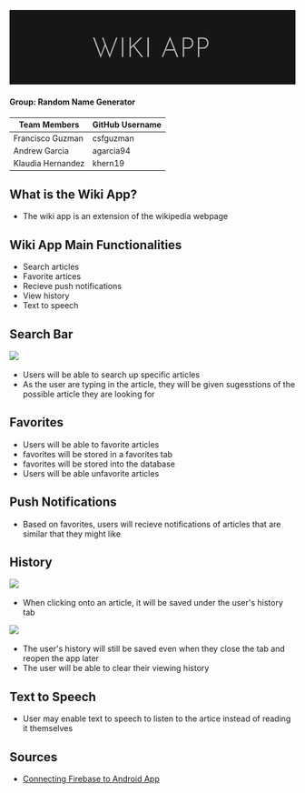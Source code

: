 
![](img/logo.png)

#### Group: Random Name Generator

| Team Members | GitHub Username |
| ------ | ------ |
| Francisco Guzman | csfguzman |
| Andrew Garcia | agarcia94 |
| Klaudia Hernandez | khern19 |


## What is the Wiki App?
* The wiki app is an extension of the wikipedia webpage 

## Wiki App Main Functionalities
* Search articles
* Favorite artices
* Recieve push notifications
* View history
* Text to speech

## Search Bar

![](img/searchbar.gif)

* Users will be able to search up specific articles
* As the user are typing in the article, they will be given sugesstions of the possible article they are looking for

## Favorites
* Users will be able to favorite articles
* favorites will be stored in a favorites tab
* favorites will be stored into the database
* Users will be able unfavorite articles

## Push Notifications
* Based on favorites, users will recieve notifications of articles that are similar that they might like

## History

![](img/history1.gif) 
* When clicking onto an article, it will be saved under the user's history tab


![](img/history2.gif)
* The user's history will still be saved even when they close the tab and reopen the app later
* The user will be able to clear their viewing history


## Text to Speech
* User may enable text to speech to listen to the artice instead of reading it themselves

## Sources
- [Connecting Firebase to Android App](https://firebase.google.com/docs/android/setup?authuser=0#console) 
